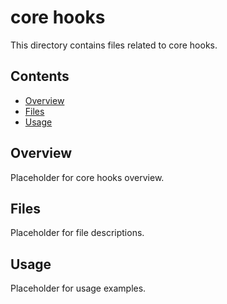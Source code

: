 # core hooks

This directory contains files related to core hooks.

## Contents

- [Overview](#overview)
- [Files](#files)
- [Usage](#usage)

## Overview

Placeholder for core hooks overview.

## Files

Placeholder for file descriptions.

## Usage

Placeholder for usage examples.
